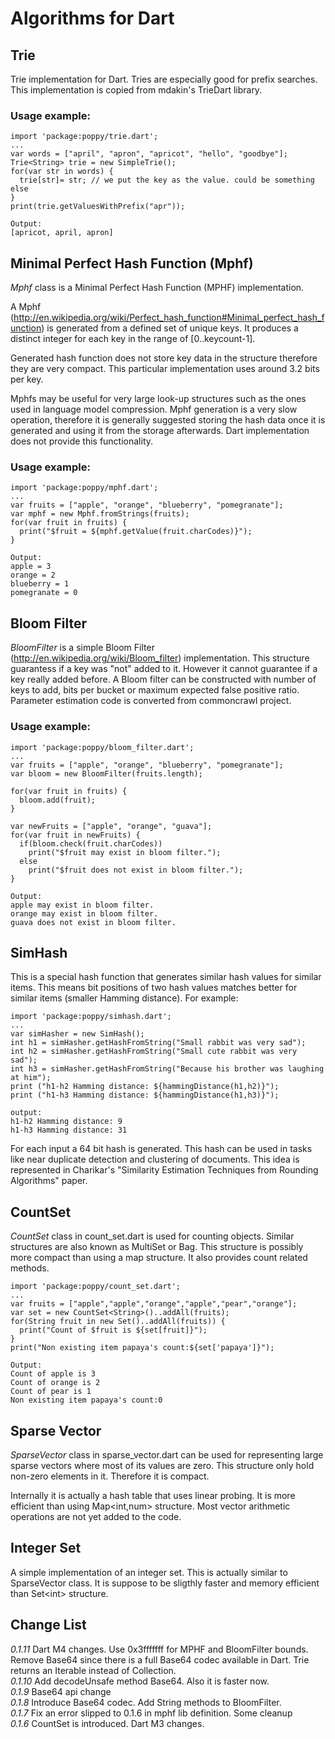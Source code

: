 #  Algorithms for Dart 

## Trie
Trie implementation for Dart. Tries are especially good for prefix searches. This implementation is copied from mdakin's TrieDart library. 

### Usage example:

	import 'package:poppy/trie.dart';
	...
	var words = ["april", "apron", "apricot", "hello", "goodbye"];
	Trie<String> trie = new SimpleTrie();
	for(var str in words) {
	  trie[str]= str; // we put the key as the value. could be something else 
	} 
	print(trie.getValuesWithPrefix("apr"));
		
	Output:	
	[apricot, april, apron]	

## Minimal Perfect Hash Function (Mphf)

*Mphf* class is a Minimal Perfect Hash Function (MPHF) implementation.

A Mphf (http://en.wikipedia.org/wiki/Perfect_hash_function#Minimal_perfect_hash_function) is generated from a defined set of unique keys. It produces a distinct integer for each key in the range of [0..keycount-1].

Generated hash function does not store key data in the structure therefore they are very compact. 
This particular implementation uses around 3.2 bits per key. 
 
Mphfs may be useful for very large look-up structures such as the ones used in language model compression. 
Mphf generation is a very slow operation, therefore it is generally suggested storing the hash data once it is generated and using it from the storage afterwards. 
Dart implementation does not provide this functionality.

### Usage example:
	import 'package:poppy/mphf.dart';
	...
	var fruits = ["apple", "orange", "blueberry", "pomegranate"];
	var mphf = new Mphf.fromStrings(fruits);
	for(var fruit in fruits) {
	  print("$fruit = ${mphf.getValue(fruit.charCodes)}");
	}

	Output:
	apple = 3
	orange = 2
	blueberry = 1
	pomegranate = 0	

## Bloom Filter
*BloomFilter* is a simple Bloom Filter (http://en.wikipedia.org/wiki/Bloom_filter) implementation. 
This structure guarantess if a key was "not" added to it. However it cannot guarantee if a key really added before.
A Bloom filter can be constructed with number of keys to add, bits per bucket or maximum expected false positive ratio. Parameter estimation code is 
converted from commoncrawl project.

### Usage example:
    import 'package:poppy/bloom_filter.dart';
    ...
	var fruits = ["apple", "orange", "blueberry", "pomegranate"];
	var bloom = new BloomFilter(fruits.length);
	
	for(var fruit in fruits) {
	  bloom.add(fruit);
	}
		  
	var newFruits = ["apple", "orange", "guava"];  
	for(var fruit in newFruits) {
	  if(bloom.check(fruit.charCodes))
	    print("$fruit may exist in bloom filter.");
	  else
	    print("$fruit does not exist in bloom filter.");
	}

	Output:	
	apple may exist in bloom filter.
	orange may exist in bloom filter.
	guava does not exist in bloom filter.

## SimHash
This is a special hash function that generates similar hash values for similar items. This means
bit positions of two hash values matches better for similar items (smaller Hamming distance).  For example:  
	
	import 'package:poppy/simhash.dart';
	...	
	var simHasher = new SimHash();
	int h1 = simHasher.getHashFromString("Small rabbit was very sad");
	int h2 = simHasher.getHashFromString("Small cute rabbit was very sad");
	int h3 = simHasher.getHashFromString("Because his brother was laughing at him");
	print ("h1-h2 Hamming distance: ${hammingDistance(h1,h2)}");
	print ("h1-h3 Hamming distance: ${hammingDistance(h1,h3)}");
	
	output:
	h1-h2 Hamming distance: 9
	h1-h3 Hamming distance: 31
	
For each input a 64 bit hash is generated. This hash can be used in tasks like near duplicate detection and clustering of documents.
This idea is represented in Charikar's "Similarity Estimation Techniques from Rounding Algorithms" paper. 

## CountSet
*CountSet* class in count_set.dart is used for counting objects. Similar structures are also known as MultiSet or Bag.
This structure is possibly more compact than using a map structure. It also provides count related methods.

	import 'package:poppy/count_set.dart';
	...
	var fruits = ["apple","apple","orange","apple","pear","orange"];
	var set = new CountSet<String>()..addAll(fruits);
	for(String fruit in new Set()..addAll(fruits)) {
	  print("Count of $fruit is ${set[fruit]}");
	}
	print("Non existing item papaya's count:${set['papaya']}");
	
	Output:
	Count of apple is 3
	Count of orange is 2
	Count of pear is 1
	Non existing item papaya's count:0	  
 
## Sparse Vector 
*SparseVector* class in sparse_vector.dart can be used for representing large sparse vectors where most of its values are zero. 
This structure only hold non-zero elements in it. Therefore it is compact.
  
Internally it is actually a hash table that uses linear probing. It is more efficient than using Map&lt;int,num&gt; structure. Most vector arithmetic operations are not yet added to the code.

## Integer Set  
A simple implementation of an integer set. This is actually similar to SparseVector class. It is suppose to be
sligthly faster and memory efficient than Set&lt;int&gt; structure.

## Change List
*0.1.11* Dart M4 changes. Use 0x3fffffff for MPHF and BloomFilter bounds. Remove Base64 since there is a full
Base64 codec available in Dart. Trie returns an Iterable instead of Collection.  
*0.1.10* Add decodeUnsafe method Base64. Also it is faster now.  
*0.1.9* Base64 api change  
*0.1.8* Introduce Base64 codec. Add String methods to BloomFilter.  
*0.1.7* Fix an error slipped to 0.1.6 in mphf lib definition. Some cleanup  
*0.1.6* CountSet is introduced. Dart M3 changes. 
